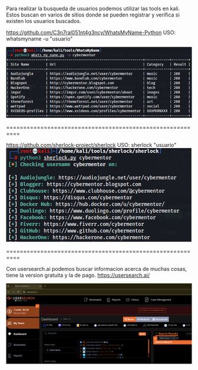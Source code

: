Para realizar la busqueda de usuarios podemos utilizar las tools en kali. 
Estos buscan en varios de sitios donde se pueden registrar y verifica si existen los usuarios buscados.

https://github.com/C3n7ral051nt4g3ncy/WhatsMyName-Python
USO: whatsmyname -u "usuario"

![Diagrama explicativo](./imagen1.png)

==========================================================

https://github.com/sherlock-project/sherlock
USO: sherlock "usuario"
![Diagrama explicativo](./imagen2.png)

==========================================================

Con usersearch.ai podemos buscar informacion acerca de muchas cosas, tiene la version gratuita y la de pago.
https://usersearch.ai/

![Diagrama explicativo](./imagen3.png)
